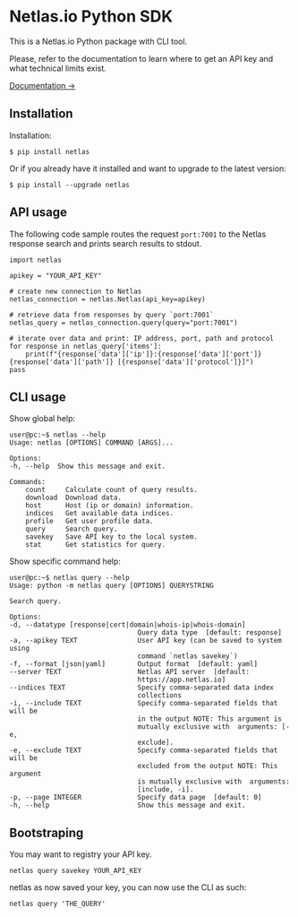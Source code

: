 # Netlas.io Python SDK

This is a Netlas.io Python package with CLI tool.

Please, refer to the documentation to learn where to get an API key and what technical limits exist.

[Documentation &rarr;](https://docs.netlas.io/automation/)

## Installation

Installation:

```
$ pip install netlas
```

Or if you already have it installed and want to upgrade to the latest version:

```
$ pip install --upgrade netlas
```

## API usage

The following code sample routes the request `port:7001` to the Netlas response search and prints search results to stdout.

```
import netlas

apikey = "YOUR_API_KEY"

# create new connection to Netlas
netlas_connection = netlas.Netlas(api_key=apikey)

# retrieve data from responses by query `port:7001`
netlas_query = netlas_connection.query(query="port:7001")

# iterate over data and print: IP address, port, path and protocol
for response in netlas_query['items']:
    print(f"{response['data']['ip']}:{response['data']['port']}{response['data']['path']} [{response['data']['protocol']}]")
pass
```

## CLI usage

Show global help:
```
user@pc:~$ netlas --help
Usage: netlas [OPTIONS] COMMAND [ARGS]...

Options:
-h, --help  Show this message and exit.

Commands:
    count     Calculate count of query results.
    download  Download data.
    host      Host (ip or domain) information.
    indices   Get available data indices.
    profile   Get user profile data.
    query     Search query.
    savekey   Save API key to the local system.
    stat      Get statistics for query.
```

Show specific command help:
```
user@pc:~$ netlas query --help
Usage: python -m netlas query [OPTIONS] QUERYSTRING

Search query.

Options:
-d, --datatype [response|cert|domain|whois-ip|whois-domain]
                                Query data type  [default: response]
-a, --apikey TEXT               User API key (can be saved to system using
                                command `netlas savekey`)
-f, --format [json|yaml]        Output format  [default: yaml]
--server TEXT                   Netlas API server  [default:
                                https://app.netlas.io]
--indices TEXT                  Specify comma-separated data index
                                collections
-i, --include TEXT              Specify comma-separated fields that will be
                                in the output NOTE: This argument is
                                mutually exclusive with  arguments: [-e,
                                exclude].
-e, --exclude TEXT              Specify comma-separated fields that will be
                                excluded from the output NOTE: This argument
                                is mutually exclusive with  arguments:
                                [include, -i].
-p, --page INTEGER              Specify data page  [default: 0]
-h, --help                      Show this message and exit.
```

## Bootstraping

You may want to registry your API key.

```
netlas query savekey YOUR_API_KEY
```
netlas as now saved your key, you can now use the CLI as such:
```
netlas query 'THE_QUERY'
```
